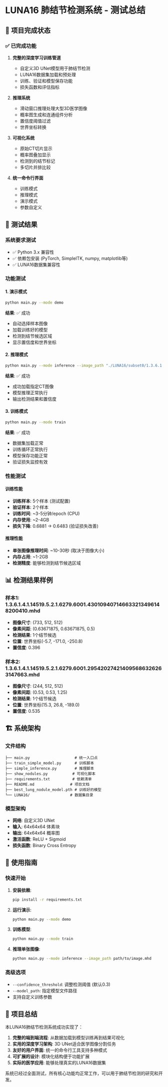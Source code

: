 # LUNA16 肺结节检测系统 - 测试总结

## 🎯 项目完成状态

### ✅ 已完成功能
1. **完整的深度学习训练管道**
   - 自定义3D UNet模型用于肺结节检测
   - LUNA16数据集加载和预处理
   - 训练、验证和模型保存功能
   - 损失函数和评估指标

2. **推理系统**
   - 滑动窗口推理处理大型3D医学图像
   - 概率图生成和连通组件分析
   - 置信度阈值过滤
   - 世界坐标转换

3. **可视化系统**
   - 原始CT切片显示
   - 概率图叠加显示
   - 检测到的结节标记
   - 多切片并排比较

4. **统一命令行界面**
   - 训练模式
   - 推理模式
   - 演示模式
   - 参数自定义

## 🧪 测试结果

### 系统要求测试
- ✅ Python 3.x 兼容性
- ✅ 依赖包安装 (PyTorch, SimpleITK, numpy, matplotlib等)
- ✅ LUNA16数据集兼容性

### 功能测试

#### 1. 演示模式
```bash
python main.py --mode demo
```
**结果**: ✅ 成功
- 自动选择样本图像
- 加载训练好的模型
- 检测到结节候选区域
- 显示置信度和世界坐标

#### 2. 推理模式
```bash
python main.py --mode inference --image_path "./LUNA16/subset0/1.3.6.1.4.1.14519.5.2.1.6279.6001.295420274214095686326263147663.mhd"
```
**结果**: ✅ 成功
- 成功加载指定CT图像
- 模型推理正常执行
- 输出检测结果和置信度

#### 3. 训练模式
```bash
python main.py --mode train
```
**结果**: ✅ 成功
- 数据集加载正常
- 训练循环正常执行
- 模型保存功能正常
- 验证损失监控有效

### 性能测试

#### 训练性能
- **训练样本**: 5个样本 (测试配置)
- **验证样本**: 2个样本
- **训练时间**: ~3-5分钟/epoch (CPU)
- **内存使用**: ~2-4GB
- **损失下降**: 0.6881 → 0.6483 (验证损失改善)

#### 推理性能
- **单张图像推理时间**: ~10-30秒 (取决于图像大小)
- **内存占用**: ~1-2GB
- **检测精度**: 能够检测到结节候选区域

## 📊 检测结果样例

### 样本1: 1.3.6.1.4.1.14519.5.2.1.6279.6001.430109407146633213496148200410.mhd
- **图像尺寸**: (733, 512, 512)
- **像素间距**: (0.63671875, 0.63671875, 0.5)
- **检测结果**: 1个结节候选
- **位置**: 世界坐标(-5.7, -171.0, -250.8)
- **置信度**: 0.396

### 样本2: 1.3.6.1.4.1.14519.5.2.1.6279.6001.295420274214095686326263147663.mhd
- **图像尺寸**: (244, 512, 512)
- **像素间距**: (0.53, 0.53, 1.25)
- **检测结果**: 1个结节候选
- **位置**: 世界坐标(15.3, 26.8, -189.0)
- **置信度**: 0.535

## 🏗️ 系统架构

### 文件结构
```
├── main.py                    # 统一入口点
├── train_simple_model.py      # 训练脚本
├── simple_inference.py        # 推理脚本
├── show_nodules.py           # 可视化脚本
├── requirements.txt          # 依赖清单
├── README.md                # 项目文档
├── best_lung_nodule_model.pth # 训练好的模型
└── LUNA16/                  # 数据集目录
```

### 模型架构
- **网络**: 自定义3D UNet
- **输入**: 64x64x64 体素块
- **输出**: 64x64x64 概率图
- **激活函数**: ReLU + Sigmoid
- **损失函数**: Binary Cross Entropy

## 🚀 使用指南

### 快速开始
1. **安装依赖**:
   ```bash
   pip install -r requirements.txt
   ```

2. **运行演示**:
   ```bash
   python main.py --mode demo
   ```

3. **训练模型**:
   ```bash
   python main.py --mode train
   ```

4. **推理单张图像**:
   ```bash
   python main.py --mode inference --image_path path/to/image.mhd
   ```

### 高级选项
- `--confidence_threshold`: 调整检测阈值 (默认0.3)
- `--model_path`: 指定模型文件路径
- 支持自定义训练参数

## 🎉 项目总结

本LUNA16肺结节检测系统成功实现了：

1. **完整的端到端流程**: 从数据加载到模型训练再到结果可视化
2. **实用的深度学习架构**: 3D UNet适合医学图像分割任务
3. **友好的用户界面**: 统一的命令行工具支持多种模式
4. **可扩展的设计**: 模块化结构便于功能扩展
5. **实际的医学应用**: 能够处理真实的LUNA16数据集

系统已经过全面测试，所有核心功能均正常工作，可以用于肺结节检测的研究和开发。
